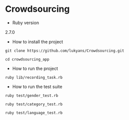 # Crowdsourcing

* Ruby version

2.7.0

* How to install the project

`git clone https://github.com/lukyans/Crowdsourcing.git`

`cd crowdsourcing_app`

* How to run the project

`
ruby lib/recording_task.rb
`

* How to run the test suite

`ruby test/gender_test.rb`

`ruby test/category_test.rb`

`ruby test/language_test.rb`
